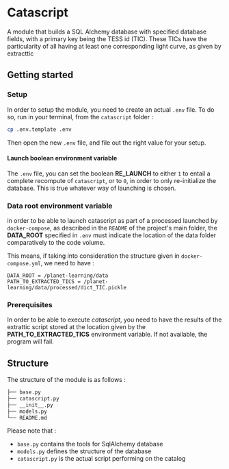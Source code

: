 # Catascript

A module that builds a SQL Alchemy database with specified database fields, with a primary key being the TESS id (TIC). 
These TICs have the particularity of all having at least one corresponding light curve, as given by extracttic

## Getting started

### Setup
In order to setup the module, you need to create an actual `.env` file. To do so, run in your terminal, from the `catascript` folder :

```sh
cp .env.template .env
```

Then open the new `.env` file, and file out the right value for your setup.

#### Launch boolean environment variable

The `.env` file, you can set the boolean **RE_LAUNCH** to either `1` to entail a complete recompute of `catascript`, or to `0`, in order to only re-initialize the database. This is true whatever way of launching is chosen.

### Data root environment variable

in order to be able to launch catascript as part of a processed launched by `docker-compose`, as described in the `README` of the project's main folder, the **DATA_ROOT** specified in `.env` must indicate the location of the data folder comparatively to the code volume.

This means, if taking into consideration the structure given in `docker-compose.yml`, we need to have : 

```
DATA_ROOT = /planet-learning/data
PATH_TO_EXTRACTED_TICS = /planet-learning/data/processed/dict_TIC.pickle
```

### Prerequisites
In order to be able to execute *catascript*, you need to have the results of the extrattic script stored at the location given by the **PATH_TO_EXTRACTED_TICS** environment variable. If not available, the program will fail.

## Structure

The structure of the module is as follows : 

```sh
├── base.py
├── catascript.py
├── __init__.py
├── models.py
└── README.md
```

Please note that :
* `base.py` contains the tools for SqlAlchemy database
* `models.py` defines the structure of the database
* `catascript.py` is the actual script performing on the catalog
